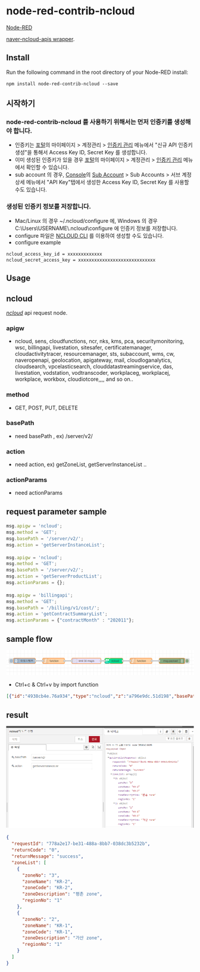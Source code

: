 node-red-contrib-ncloud
========================

<a href="http://nodered.org" target="_new">Node-RED</a> 

<a href="https://www.npmjs.com/package/naver-ncloud-apis" target="_new">naver-ncloud-apis wrapper</a>.

Install
-------

Run the following command in the root directory of your Node-RED install:

    npm install node-red-contrib-ncloud --save

## 시작하기

### node-red-contrib-ncloud 를 사용하기 위해서는 먼저 인증키를 생성해야 합니다.

- 인증키는 [포털](https://www.ncloud.com)의 마이페이지 > 계정관리 > [인증키 관리](https://www.ncloud.com/mypage/manage/authkey) 메뉴에서 "신규 API 인증키 생성"을 통해서 Access Key ID, Secret Key 를 생성합니다.
- 이미 생성된 인증키가 있을 경우 [포털](https://www.ncloud.com)의 마이페이지 > 계정관리 > [인증키 관리](https://www.ncloud.com/mypage/manage/authkey) 메뉴에서 확인할 수 있습니다.
- sub account 의 경우, [Console](https://console.ncloud.com)의 [Sub Account](https://console.ncloud.com/iam/dashboard) > Sub Accounts > 서브 계정 상세 메뉴에서 "API Key"탭에서 생성한 Access Key ID, Secret Key 를 사용할 수도 있습니다.

### 생성된 인증키 정보를 저장합니다.

- Mac/Linux 의 경우 ~/.ncloud/configure 에, Windows 의 경우 C:\Users\USERNAME\\.ncloud\configure 에 인증키 정보를 저장합니다.
- configure 파일은 [NCLOUD CLI](http://docs.ncloud.com/ko/tool/tool-3-1.html) 를 이용하여 생성할 수도 있습니다.
- configure example

```
ncloud_access_key_id = xxxxxxxxxxxxx
ncloud_secret_access_key = xxxxxxxxxxxxxxxxxxxxxxxxxxxxx
```

Usage
-----

## ncloud  

<i><a href="https://www.npmjs.com/package/naver-ncloud-apis" target="_new">ncloud</a></i> api request node.


### apigw 
- ncloud, sens, cloudfunctions, ncr, nks, kms, pca, securitymonitoring, 
wsc, billingapi, livestation, sitesafer, certificatemanager, cloudactivitytracer, 
resourcemanager, sts, subaccount, wms, cw, naveropenapi, geolocation, apigateway, 
mail, cloudloganalytics, cloudsearch, vpcelasticsearch, clouddatastreamingservice, 
das, livestation, vodstation, vodtranscoder, workplaceg, workplacej, workplace, workbox, 
cloudiotcore,,,, and so on.. 

### method 
- GET, POST, PUT, DELETE 

### basePath 
- need basePath , ex) /server/v2/

### action 
- need action, ex) getZoneList, getServerInstanceList .. 

### actionParams 
- need actionParams

## request parameter sample 
```javascript
msg.apigw = 'ncloud';
msg.method = 'GET';
msg.basePath = '/server/v2/';
msg.action = 'getServerInstanceList';

msg.apigw = 'ncloud';
msg.method = 'GET';
msg.basePath = '/server/v2/';
msg.action = 'getServerProductList';
msg.actionParams = {};

msg.apigw = 'billingapi';
msg.method = 'GET';
msg.basePath = '/billing/v1/cost/';
msg.action = 'getContractSummaryList';
msg.actionParams = {"contractMonth" : "202011"};
```

## sample flow

![alt text](example-flows.PNG "Sample Flow Image")

- Ctrl+c & Ctrl+v by import function

```json
[{"id":"4938cb4e.76a934","type":"ncloud","z":"a796e9dc.51d198","basePath":"/server/v2/","action":"getZoneList","x":610,"y":80,"wires":[["b26d373c.ac7f98"]]},{"id":"a91b562d.b11578","type":"inject","z":"a796e9dc.51d198","name":"","props":[{"p":"payload"},{"p":"topic","vt":"str"}],"repeat":"","crontab":"","once":false,"onceDelay":0.1,"topic":"","payload":"","payloadType":"date","x":120,"y":80,"wires":[["13bfc7d8.7c7878"]]},{"id":"3ffd90a3.998f9","type":"debug","z":"a796e9dc.51d198","name":"","active":true,"tosidebar":true,"console":false,"tostatus":false,"complete":"false","statusVal":"","statusType":"auto","x":930,"y":80,"wires":[]},{"id":"13bfc7d8.7c7878","type":"function","z":"a796e9dc.51d198","name":"","func":"msg.method = 'GET';\nmsg.basePath = '/server/v2/';\nmsg.action = 'getZoneList';\nreturn msg;","outputs":1,"noerr":0,"initialize":"","finalize":"","x":280,"y":80,"wires":[["8eda0a6b.e3b618"]]},{"id":"b26d373c.ac7f98","type":"function","z":"a796e9dc.51d198","name":"","func":"\nreturn msg;","outputs":1,"noerr":0,"initialize":"","finalize":"","x":760,"y":80,"wires":[["3ffd90a3.998f9"]]},{"id":"8eda0a6b.e3b618","type":"delay","z":"a796e9dc.51d198","name":"","pauseType":"rate","timeout":"5","timeoutUnits":"seconds","rate":"30","nbRateUnits":"1","rateUnits":"second","randomFirst":"1","randomLast":"5","randomUnits":"seconds","drop":false,"x":460,"y":80,"wires":[["4938cb4e.76a934"]]}]
```

## result 

![alt text](example-results.PNG "Sample Result Image")


```json
{
  "requestId": "778a2e17-be31-488a-8bb7-038dc3b5232b",
  "returnCode": "0",
  "returnMessage": "success",
  "zoneList": [
    {
      "zoneNo": "3",
      "zoneName": "KR-2",
      "zoneCode": "KR-2",
      "zoneDescription": "평촌 zone",
      "regionNo": "1"
    },
    {
      "zoneNo": "2",
      "zoneName": "KR-1",
      "zoneCode": "KR-1",
      "zoneDescription": "가산 zone",
      "regionNo": "1"
    }
  ]
}
```
